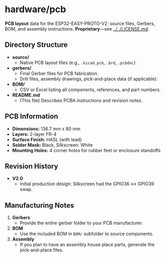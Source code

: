 # hardware/pcb

**PCB layout** data for the ESP32-EASY-PROTO-V2: source files, Gerbers, BOM, and assembly instructions. **Proprietary**—see [../../LICENSE.md](../../LICENSE.md).

## Directory Structure

- **source/**  
  - Native PCB layout files (e.g., `.kicad_pcb`, `.brd`, `.pcbdoc`).  
- **gerbers/**  
  - Final Gerber files for PCB fabrication.  
  - Drill files, assembly drawings, pick-and-place data (if applicable).  
- **BOM/**  
  - CSV or Excel listing all components, references, and part numbers.  
- **README.md**  
  - (This file) Describes PCBA instructions and revision notes.

## PCB Information

- **Dimensions:** 136.7 mm x 80 mm  
- **Layers:** 2-layer FR-4  
- **Surface Finish:** HASL (with lead)  
- **Solder Mask:** Black, Silkscreen: White  
- **Mounting Holes:** 4 corner holes for rubber feet or enclosure standoffs  

## Revision History

- **V2.0**  
  - Initial production design: Silkscreen had the GPIO36 ↔ GPIO39 swap.  

## Manufacturing Notes

1. **Gerbers**  
   - Provide the entire gerber folder to your PCB manufacturer.  
2. **BOM**  
   - Use the included BOM in `BOM/` subfolder to source components.  
3. **Assembly**  
   - If you plan to have an assembly house place parts, generate the pick-and-place files.


